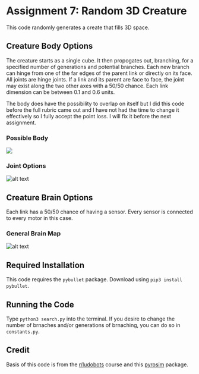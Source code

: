 # Assignment 7: Random 3D Creature

This code randomly generates a create that fills 3D space.

## Creature Body Options

The creature starts as a single cube. It then propogates out, branching, for a specified number of generations and potential branches. Each new branch can hinge from one of the far edges of the parent link or directly on its face. All joints are hinge joints. If a link and its parent are face to face, the joint may exist along the two other axes with a 50/50 chance. Each link dimension can be between 0.1 and 0.6 units. 

The body does have the possibility to overlap on itself but I did this code before the full rubric came out and I have not had the time to change it effectively so I fully accept the point loss. I will fix it before the next assignment.

### Possible Body
![](https://i.imgur.com/PemdD3m.jpg)

### Joint Options
![alt text](https://i.imgur.com/aLGn5QE.jpg)

## Creature Brain Options

Each link has a 50/50 chance of having a sensor. Every sensor is connected to every motor in this case.

### General Brain Map
![alt text](https://i.imgur.com/DTxsQwu.jpg)

## Required Installation

This code requires the ```pybullet``` package. Download using ```pip3 install pybullet```.

## Running the Code
 Type ```python3 search.py``` into the terminal. If you desire to change the number of brnaches and/or generations of brnaching, you can do so in ```constants.py```.


## Credit

Basis of this code is from the [r/ludobots](https://www.reddit.com/r/ludobots/) course and this [pyrosim](https://github.com/jbongard/pyrosim) package.
